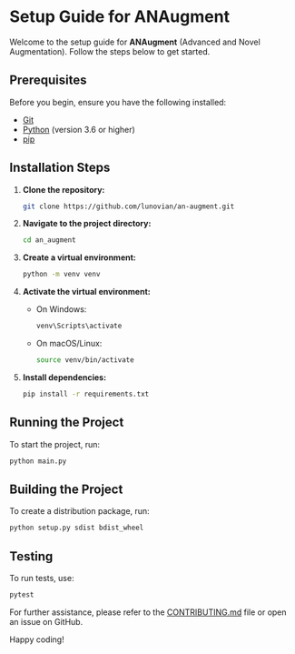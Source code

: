 # Setup Guide for ANAugment

Welcome to the setup guide for **ANAugment** (Advanced and Novel Augmentation). Follow the steps below to get started.

## Prerequisites

Before you begin, ensure you have the following installed:

- [Git](https://git-scm.com/)
- [Python](https://www.python.org/) (version 3.6 or higher)
- [pip](https://pip.pypa.io/en/stable/installation/)

## Installation Steps

1. **Clone the repository:**

    ```sh
    git clone https://github.com/lunovian/an-augment.git
    ```

2. **Navigate to the project directory:**

    ```sh
    cd an_augment
    ```

3. **Create a virtual environment:**

    ```sh
    python -m venv venv
    ```

4. **Activate the virtual environment:**
    - On Windows:

        ```sh
        venv\Scripts\activate
        ```

    - On macOS/Linux:

        ```sh
        source venv/bin/activate
        ```

5. **Install dependencies:**

    ```sh
    pip install -r requirements.txt
    ```

## Running the Project

To start the project, run:

```sh
python main.py
```

## Building the Project

To create a distribution package, run:

```sh
python setup.py sdist bdist_wheel
```

## Testing

To run tests, use:

```sh
pytest
```

For further assistance, please refer to the [CONTRIBUTING.md](./CONTRIBUTING.md) file or open an issue on GitHub.

Happy coding!
